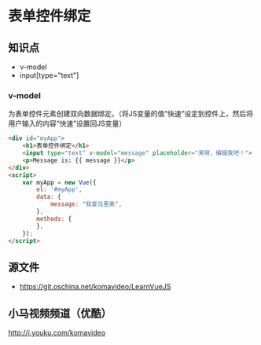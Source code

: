 表单控件绑定
========

## 知识点

* v-model
* input[type="text"]

### v-model

为表单控件元素创建双向数据绑定。（将JS变量的值“快速”设定到控件上，然后将用户输入的内容“快速”设置回JS变量）

~~~html
<div id="myApp">
    <h1>表单控件绑定</h1>
    <input type="text" v-model="message" placeholder="来呀，编辑我吧！">
    <p>Message is: {{ message }}</p>
</div>
<script>
    var myApp = new Vue({
        el: '#myApp', 
        data: {
            message: "我爱马里奥",
        },
        methods: {
        },
    });
</script>
~~~

## 源文件

* https://git.oschina.net/komavideo/LearnVueJS

## 小马视频频道（优酷）

http://i.youku.com/komavideo
